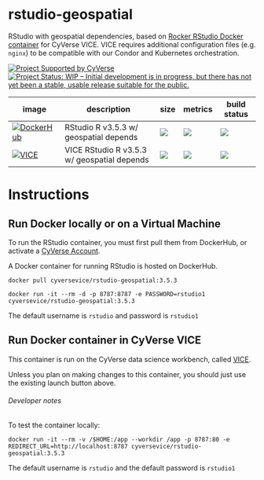 # rstudio-geospatial
RStudio with geospatial dependencies, based on [Rocker RStudio Docker container]() for CyVerse VICE. VICE requires additional configuration files (e.g. `nginx`) to be compatible with our Condor and Kubernetes orchestration. 

[![Project Supported by CyVerse](https://img.shields.io/badge/Supported%20by-CyVerse-blue.svg)](https://www.cyverse.org) [![Project Status: WIP – Initial development is in progress, but there has not yet been a stable, usable release suitable for the public.](https://www.repostatus.org/badges/latest/wip.svg)](https://www.repostatus.org/#wip)

image            | description                               | size   | metrics | build status 
---------------- | ----------------------------------------- | ------ | ------- | --------------
[![DockerHub](https://img.shields.io/badge/DockerHub-brightgreen.svg?style=popout&logo=Docker)](https://hub.docker.com/r/cyversevice/rstudio-geospatial) | RStudio R v3.5.3 w/ geospatial depends | [![](https://images.microbadger.com/badges/image/cyversevice/rstudio-geospatial.svg)](https://microbadger.com/images/cyversevice/rstudio-geospatial) | [![](https://img.shields.io/docker/pulls/cyversevice/rstudio-geospatial.svg)](https://hub.docker.com/r/tswetnam/emsi-rstudio)  |  [![](https://img.shields.io/docker/automated/cyversevice/rstudio-geospatial.svg)](https://hub.docker.com/r/cyversevice/rstudio-geospatial/builds)
[![VICE](https://img.shields.io/badge/CyVerse-VICE-blue.svg?style=popout&logo=Docker&color=#1488C6)]()| VICE RStudio R v3.5.3 w/ geospatial depends | [![](https://images.microbadger.com/badges/image/cyversevice/rstudio-geospatial.svg)](https://microbadger.com/images/cyversevice/rstudio-geospatial) | [![](https://img.shields.io/docker/pulls/cyversevice/rstudio-geospatial.svg)](https://hub.docker.com/r/cyversevice/rstudio-geospatial)  |  [![](https://img.shields.io/docker/automated/cyversevice/rstudio-geospatial.svg)](https://hub.docker.com/r/cyversevice/rstudio-geospatial/builds)

# Instructions

## Run Docker locally or on a Virtual Machine

To run the RStudio container, you must first pull them from DockerHub, or activate a [CyVerse Account](https://user.cyverse.org/services/mine).

A Docker container for running RStudio is hosted on DockerHub.

```
docker pull cyversevice/rstudio-geospatial:3.5.3
```

```
docker run -it --rm -d -p 8787:8787 -e PASSWORD=rstudio1 cyversevice/rstudio-geospatial:3.5.3
```

The default username is `rstudio` and password is `rstudio1`

## Run Docker container in CyVerse VICE

This container is run on the CyVerse data science workbench, called [VICE](https://cyverse-visual-interactive-computing-environment.readthedocs-hosted.com/en/latest/index.html). 

Unless you plan on making changes to this container, you should just use the existing launch button above. 

###### Developer notes

To test the container locally:

```
docker run -it --rm -v /$HOME:/app --workdir /app -p 8787:80 -e REDIRECT_URL=http://localhost:8787 cyversevice/rstudio-geospatial:3.5.3
```

The default username is `rstudio` and the default password is `rstudio1`
